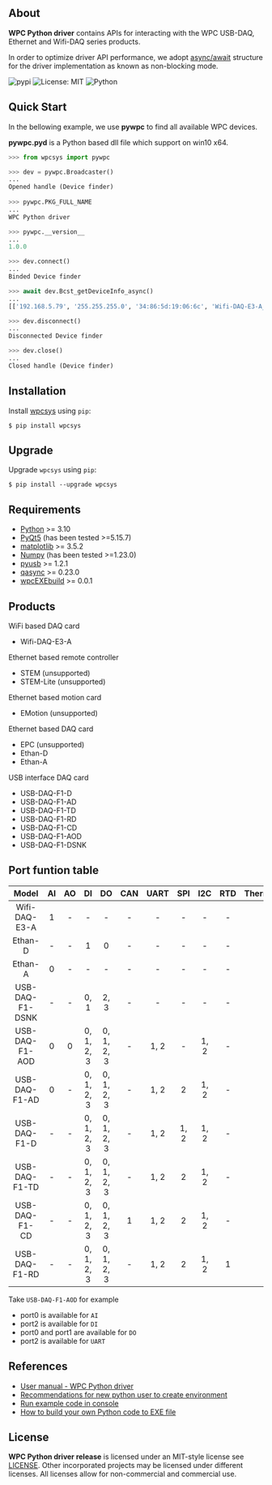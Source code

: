 ## About

**WPC Python driver** contains APIs for interacting with the WPC USB-DAQ, Ethernet and Wifi-DAQ series products.

In order to optimize driver API performance, we adopt [async/await](https://docs.python.org/3/library/asyncio.html) structure for the driver implementation as known as non-blocking mode.

![pypi](https://img.shields.io/pypi/v/wpcsys)
![License: MIT](https://img.shields.io/badge/License-MIT-yellow.svg)
![Python](https://img.shields.io/pypi/pyversions/Django)



## Quick Start

In the bellowing example, we use **pywpc** to find all available WPC devices.

**pywpc.pyd** is a Python based dll file which support on win10 x64.

```python
>>> from wpcsys import pywpc

>>> dev = pywpc.Broadcaster()
...
Opened handle (Device finder)
 
>>> pywpc.PKG_FULL_NAME
...
WPC Python driver

>>> pywpc.__version__
...
1.0.0

>>> dev.connect()
...
Binded Device finder

>>> await dev.Bcst_getDeviceInfo_async()
...
[['192.168.5.79', '255.255.255.0', '34:86:5d:19:06:6c', 'Wifi-DAQ-E3-A_R0.3.4']]

>>> dev.disconnect()
...
Disconnected Device finder

>>> dev.close()
...
Closed handle (Device finder)
```

## Installation

Install [wpcsys](https://pypi.org/project/wpcsys/) using `pip`:

```
$ pip install wpcsys
```

## Upgrade

Upgrade `wpcsys` using `pip`:

```
$ pip install --upgrade wpcsys
```

## Requirements

- [Python](https://www.python.org) \>= 3.10
- [PyQt5](https://pypi.org/project/PyQt5/) (has been tested \>=5.15.7)
- [matplotlib](https://matplotlib.org/) \>= 3.5.2
- [Numpy](http://www.numpy.org) (has been tested \>=1.23.0)
- [pyusb](https://pypi.org/project/pyusb/) \>= 1.2.1
- [qasync](https://pypi.org/project/qasync/) \>= 0.23.0
- [wpcEXEbuild](https://pypi.org/project/wpcEXEbuild/) \>= 0.0.1

## Products
 
WiFi based DAQ card
- Wifi-DAQ-E3-A

Ethernet based remote controller
- STEM (unsupported)
- STEM-Lite (unsupported)

Ethernet based motion card
- EMotion (unsupported)

Ethernet based DAQ card
- EPC (unsupported)
- Ethan-D
- Ethan-A

USB interface DAQ card
- USB-DAQ-F1-D
- USB-DAQ-F1-AD
- USB-DAQ-F1-TD
- USB-DAQ-F1-RD
- USB-DAQ-F1-CD
- USB-DAQ-F1-AOD
- USB-DAQ-F1-DSNK

## Port funtion table

| Model           | AI  | AO | DI         | DO         | CAN | UART | SPI | I2C  | RTD | Thermocouple |
|:---------------:|:---:|:--:|:----------:|:----------:|:---:|:----:|:---:|:----:|:---:|:------------:|
| Wifi-DAQ-E3-A   | 1   | -  | -          | -          |-    |-     |-    |-     | -   |-             |
| Ethan-D         | -   | -  | 1          | 0          |-    |-     |-    |-     | -   |-             |
| Ethan-A         | 0   | -  | -          | -          |-    |-     |-    |-     | -   |-             |
| USB-DAQ-F1-DSNK | -   | -  | 0, 1       | 2, 3       |-    |-     |-    |-     | -   |-             |
| USB-DAQ-F1-AOD  | 0   | 0  | 0, 1, 2, 3 | 0, 1, 2, 3 |-    |1, 2  |-    | 1, 2 | -   |-             |
| USB-DAQ-F1-AD   | 0   | -  | 0, 1, 2, 3 | 0, 1, 2, 3 |-    |1, 2  |2    | 1, 2 | -   |-             |
| USB-DAQ-F1-D    | -   | -  | 0, 1, 2, 3 | 0, 1, 2, 3 |-    |1, 2  |1, 2 | 1, 2 | -   |-             |
| USB-DAQ-F1-TD   | -   | -  | 0, 1, 2, 3 | 0, 1, 2, 3 |-    |1, 2  |2    | 1, 2 | -   |1             |
| USB-DAQ-F1-CD   | -   | -  | 0, 1, 2, 3 | 0, 1, 2, 3 |1    |1, 2  |2    | 1, 2 | -   |-             |
| USB-DAQ-F1-RD   | -   | -  | 0, 1, 2, 3 | 0, 1, 2, 3 |-    |1, 2  |2    | 1, 2 | 1   |-             |

Take `USB-DAQ-F1-AOD` for example
- port0 is available for `AI`
- port2 is available for `DI`
- port0 and port1 are available for `DO`
- port2 is available for `UART`

## References

- [User manual - WPC Python driver](https://wpc-systems-ltd.github.io/WPC_Python_driver_release/)
- [Recommendations for new python user to create environment](https://github.com/WPC-Systems-Ltd/WPC_Python_driver_release/wiki/How-to-install-miniconda-and-build-your-own-virtual-environment) 
- [Run example code in console](https://github.com/WPC-Systems-Ltd/WPC_Python_driver_release/wiki/How-to-run-WPC-Python-driver-example-code-in-console)
- [How to build your own Python code to EXE file](https://github.com/WPC-Systems-Ltd/WPC_Python_driver_release/wiki/How-to-build-your-own-Python-code-to-EXE-file)

## License

**WPC Python driver release** is licensed under an MIT-style license see
[LICENSE](https://github.com/WPC-Systems-Ltd/WPC_Python_driver_release/blob/main/LICENSE). Other incorporated projects may be licensed under different licenses.
All licenses allow for non-commercial and commercial use.
